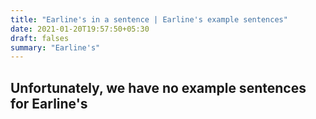 ```yaml
---
title: "Earline's in a sentence | Earline's example sentences"
date: 2021-01-20T19:57:50+05:30
draft: falses
summary: "Earline's"
---
```

## Unfortunately, we have no example sentences for Earline's                 
